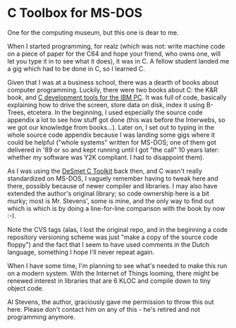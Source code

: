C Toolbox for MS-DOS
====================

One for the computing museum, but this one is dear to me.

When I started programming, for realz (which was not: write machine code
on a piece of paper for the C64 and hope your friend, who owns one, will
let you type it in to see what it does), it was in C. A fellow student landed
me a gig which had to be done in C, so I learned C.

Given that I was at a business school, there was a dearth of books about
computer programming. Luckily, there were two books about C: the K&R
book, and [C development tools for the IBM PC](http://www.worldcat.org/title/c-development-tools-for-the-ibm-pc/oclc/12286591). It was full of code, basically
explaining how to drive the screen, store data on disk, index it
using B-Trees, etcetera. In the beginning, I used especially the source
code appendix a lot to see how stuff got done (this was before the Interwebs,
so we got our knowledge from books...). Later on, I set out to typing in
the whole source code appendix because I was landing some gigs where it
could be helpful ("whole systems" written for MS-DOS; one of them got
delivered in '89 or so and kept running until I got "the call" 10 years
later: whether my software was Y2K compliant. I had to disappoint them).

As I was using the [DeSmet C Toolkit](http://www.desmet-c.com/) back then,
and C wasn't really standardized on MS-DOS, I vaguely remember having to
tweak here and there, possibly because of newer compiler and libraries. I
may also have extended the author's original library; so code ownership
here is a bit murky; most is Mr. Stevens', some is mine, and the only way
to find out which is which is by doing a line-for-line comparison with the
book by now :-).

Note the CVS tags (alas, I lost the original repo, and in the beginning
a code repository versioning scheme was just "make a copy of the source
code floppy") and the fact that I seem to have used comments in the Dutch
language, something I hope I'll never repeat again.

When I have some time, I'm planning to see what's needed to make this run on
a modern system. With the Internet of Things looming, there might be renewed
interest in libraries that are 6 KLOC and compile down to tiny object code.

Al Stevens, the author, graciously gave me permission to throw this out here.
Please don't contact him on any of this - he's retired and not programming anymore.

